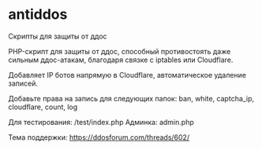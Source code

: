 # antiddos
Скрипты для защиты от ддос

PHP-скрипт для защиты от ддос, способный противостоять даже сильным ддос-атакам, благодаря связке с iptables или Cloudflare.

Добавляет IP ботов напрямую в Cloudflare, автоматическое удаление записей. 

Добавьте права на запись для следующих папок: ban, white, captcha_ip, cloudflare, count, log

Для тестирования: /test/index.php
Админка: admin.php

Тема поддержки: https://ddosforum.com/threads/602/
